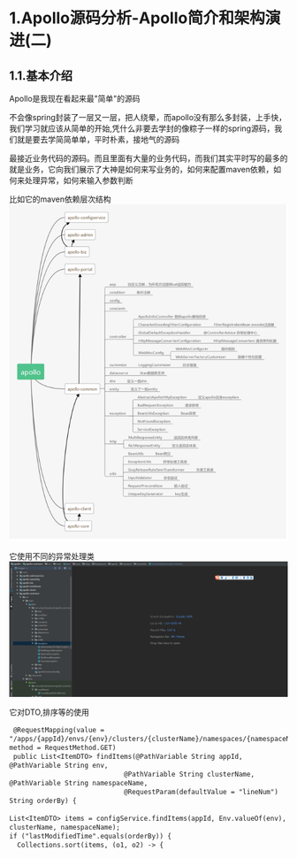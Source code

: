 # 1.Apollo源码分析-Apollo简介和架构演进(二)
## 1.1.基本介绍

Apollo是我现在看起来最"简单"的源码

不会像spring封装了一层又一层，把人绕晕，而apollo没有那么多封装，上手快，我们学习就应该从简单的开始,凭什么非要去学封的像粽子一样的spring源码，我们就是要去学简简单单，平时朴素，接地气的源码

最接近业务代码的源码。而且里面有大量的业务代码，而我们其实平时写的最多的就是业务，它向我们展示了大神是如何来写业务的，如何来配置maven依赖，如何来处理异常，如何来输入参数判断

比如它的maven依赖层次结构
![](/static/image/apollo123456.png)

它使用不同的异常处理类
![](/static/image/微信截图_20200711113149.png)

它对DTO,排序等的使用

```
 @RequestMapping(value = "/apps/{appId}/envs/{env}/clusters/{clusterName}/namespaces/{namespaceName}/items", method = RequestMethod.GET)
 public List<ItemDTO> findItems(@PathVariable String appId, @PathVariable String env,
                             @PathVariable String clusterName, @PathVariable String namespaceName,
                             @RequestParam(defaultValue = "lineNum") String orderBy) {

List<ItemDTO> items = configService.findItems(appId, Env.valueOf(env), clusterName, namespaceName);
if ("lastModifiedTime".equals(orderBy)) {
  Collections.sort(items, (o1, o2) -> {

```








